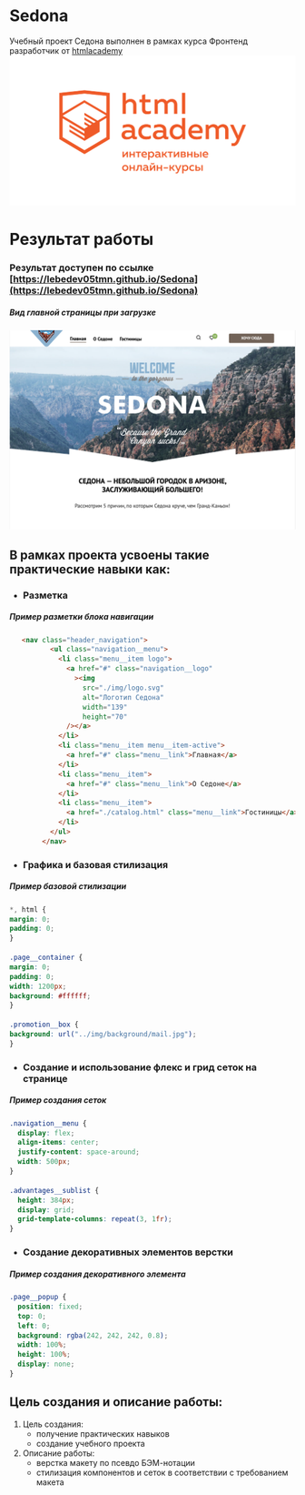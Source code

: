 # Sedona

Учебный проект Седона выполнен в рамках курса Фронтенд разработчик от [htmlacademy](https://htmlacademy.ru)
![htmlacademy](https://github.com/htmlacademy/logo/blob/master/png/logo-description/logo-color-3.png)

# Результат работы
  ### Результат доступен по ссылке [https://lebedev05tmn.github.io/Sedona](https://lebedev05tmn.github.io/Sedona)
  ##### Вид главной страницы при загрузке
  ![Вид главной страницы при загрузке](https://github.com/lebedev05tmn/Sedona/blob/main/img/Снимок%20экрана%202023-12-27%20в%2016.53.11.png)

## В рамках проекта усвоены такие практические навыки как:
  -  ### Разметка
##### Пример разметки блока навигации
```html
   <nav class="header_navigation">
          <ul class="navigation__menu">
            <li class="menu__item logo">
              <a href="#" class="navigation__logo"
                ><img
                  src="./img/logo.svg"
                  alt="Логотип Седона"
                  width="139"
                  height="70"
              /></a>
            </li>
            <li class="menu__item menu__item-active">
              <a href="#" class="menu__link">Главная</a>
            </li>
            <li class="menu__item">
              <a href="#" class="menu__link">О Седоне</a>
            </li>
            <li class="menu__item">
              <a href="./catalog.html" class="menu__link">Гостиницы</a>
            </li>
          </ul>
        </nav>
```
  - ### Графика и базовая стилизация
  ##### Пример базовой стилизации
  ```css
*, html {
  margin: 0;
  padding: 0;
}

.page__container {
  margin: 0;
  padding: 0;
  width: 1200px;
  background: #ffffff;
}

.promotion__box {
  background: url("../img/background/mail.jpg");
}

  ```
  - ### Создание и использование флекс и грид сеток на странице
##### Пример создания сеток
``` css
.navigation__menu {
  display: flex;
  align-items: center;
  justify-content: space-around;
  width: 500px;
}

.advantages__sublist {
  height: 384px;
  display: grid;
  grid-template-columns: repeat(3, 1fr);
}
```
  -  ### Создание декоративных элементов верстки
##### Пример создания декоративного элемента
``` css
.page__popup {
  position: fixed;
  top: 0;
  left: 0;
  background: rgba(242, 242, 242, 0.8);
  width: 100%;
  height: 100%;
  display: none;
}
```
## Цель создания и описание работы:
  1. Цель создания:
     - получение практических навыков
     - создание учебного проекта
  2. Описание работы:
     - верстка макету по псевдо БЭМ-нотации
     - стилизация компонентов и сеток в соответствии с требованием макета
